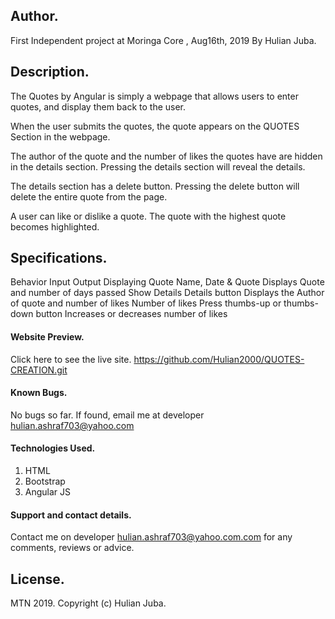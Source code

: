 ## Author.
First Independent project at Moringa Core , Aug16th, 2019
By Hulian Juba.
## Description.
The Quotes by Angular is simply a webpage that allows users to enter quotes, and display them back to the user.

When the user submits the quotes, the quote appears on the QUOTES Section in the webpage.

The author of the quote and the number of likes the quotes have are hidden in the details section. Pressing the details section will reveal the details.

The details section has a delete button. Pressing the delete button will delete the entire quote from the page.

A user can like or dislike a quote. The quote with the highest quote becomes highlighted.

## Specifications.
Behavior	Input	Output
Displaying Quote	Name, Date & Quote	Displays Quote and number of days passed
Show Details	Details button	Displays the Author of quote and number of likes
Number of likes	Press thumbs-up or thumbs-down button	Increases or decreases number of likes
#### Website Preview.
Click here to see the live site.
https://github.com/Hulian2000/QUOTES-CREATION.git

#### Known Bugs.
No bugs so far. If found, email me at developer 
hulian.ashraf703@yahoo.com

#### Technologies Used.
1. HTML
2. Bootstrap
3. Angular JS
#### Support and contact details.
Contact me on developer hulian.ashraf703@yahoo.com.com for any comments, reviews or advice.

## License. 
MTN 2019.
Copyright (c) Hulian Juba.